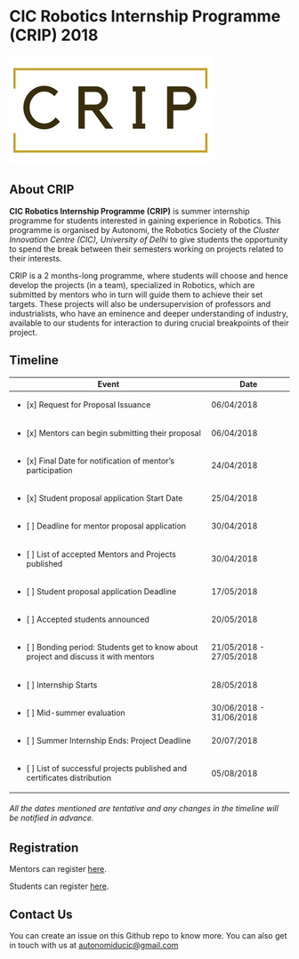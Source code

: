 # CIC Robotics Internship Programme (CRIP) 2018

![logo](images/logo.png?raw=true)

## About CRIP
**CIC Robotics Internship Programme (CRIP)** is summer internship programme for students interested in gaining experience in Robotics. This programme is organised by Autonomi, the Robotics Society of the *Cluster Innovation Centre (CIC), University of Delhi* to give students the opportunity to spend the break between their semesters working on projects related to their interests.

CRIP is a 2 months-long programme, where students will choose and hence develop the projects (in a team), specialized in Robotics, which are submitted by mentors who in turn will guide them to achieve their set targets. These projects will also be undersupervision of professors and industrialists, who have an eminence and deeper understanding of industry, available to our students for interaction to during crucial breakpoints of their project.

## Timeline
| Event | Date |
|---|---|
| <ul><li>[x] Request for Proposal Issuance</li> | 06/04/2018 |
| <ul><li>[x] Mentors can begin submitting their proposal</li> | 06/04/2018 |
| <ul><li>[x] Final Date for notification of mentor’s participation</li> | 24/04/2018 |
| <ul><li>[x] Student proposal application Start Date</li> | 25/04/2018 |
| <ul><li>[ ] Deadline for mentor proposal application</li> | 30/04/2018 |
| <ul><li>[ ] List of accepted Mentors and Projects published</li> | 30/04/2018 |
| <ul><li>[ ] Student proposal application Deadline</li> | 17/05/2018 |
| <ul><li>[ ] Accepted students announced</li> | 20/05/2018 |
| <ul><li>[ ] Bonding period: Students get to know about project and discuss it with mentors</li> | 21/05/2018 - 27/05/2018 |
| <ul><li>[ ] Internship Starts</li> | 28/05/2018 |
| <ul><li>[ ] Mid-summer evaluation</li> | 30/06/2018 - 31/06/2018 |
| <ul><li>[ ] Summer Internship Ends: Project Deadline</li> | 20/07/2018 |
| <ul><li>[ ] List of successful projects published and certificates distribution</li> | 05/08/2018 |

###### All the dates mentioned are tentative and any changes in the timeline will be notified in advance.

## Registration
Mentors can register <a href="https://docs.google.com/forms/d/e/1FAIpQLSdC6sX8XQn-cB6O-aAWDJmdkImBKiZYfoAxVUkhrrQ2c5lfOw/viewform">here</a>. 

Students can register <a href="https://docs.google.com/forms/d/e/1FAIpQLSfZK2vgzY7yYmcAUn1l838W1Xbxt4PdIj2xnBoQY4OCwohySg/viewform">here</a>.

## Contact Us
You can create an issue on this Github repo to know more.
You can also get in touch with us at autonomiducic@gmail.com
